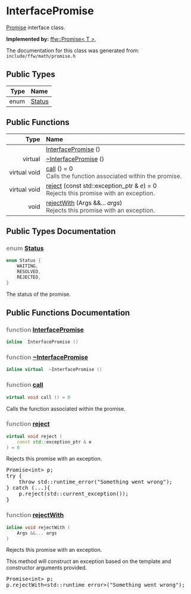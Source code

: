 InterfacePromise
===================================

[Promise](ffw_Promise.html) interface class. 

**Implemented by:** [ffw::Promise< T >](ffw_Promise.html), 

The documentation for this class was generated from: `include/ffw/math/promise.h`



## Public Types

| Type | Name |
| -------: | :------- |
| enum | [Status](#0b2c8e4c) |


## Public Functions

| Type | Name |
| -------: | :------- |
|   | [InterfacePromise](#2e53b7c3) ()  |
|  virtual  | [~InterfacePromise](#497c6539) ()  |
|  virtual void | [call](#91c53260) () = 0 <div style="opacity:0.8;">Calls the function associated within the promise. </div> |
|  virtual void | [reject](#14d46e92) (const std::exception_ptr & _e_) = 0 <div style="opacity:0.8;">Rejects this promise with an exception. </div> |
|  void | [rejectWith](#67e409ac) (Args &&... _args_) <div style="opacity:0.8;">Rejects this promise with an exception. </div> |


## Public Types Documentation

### <span style="opacity:0.5;">enum</span> <a id="0b2c8e4c" href="#0b2c8e4c">Status</a>

```cpp
enum Status {
    WAITING,
    RESOLVED,
    REJECTED,
}
```

The status of the promise. 



## Public Functions Documentation

### <span style="opacity:0.5;">function</span> <a id="2e53b7c3" href="#2e53b7c3">InterfacePromise</a>

```cpp
inline  InterfacePromise () 
```



### <span style="opacity:0.5;">function</span> <a id="497c6539" href="#497c6539">~InterfacePromise</a>

```cpp
inline virtual  ~InterfacePromise () 
```



### <span style="opacity:0.5;">function</span> <a id="91c53260" href="#91c53260">call</a>

```cpp
virtual void call () = 0 
```

Calls the function associated within the promise. 

### <span style="opacity:0.5;">function</span> <a id="14d46e92" href="#14d46e92">reject</a>

```cpp
virtual void reject (
    const std::exception_ptr & e
) = 0 
```

Rejects this promise with an exception. 


<pre><div class="lang-cpp" style="white-space: pre-wrap;"><span class="hljs-normal">Promise&lt;int&gt; p;</span>
<span class="hljs-normal"></span><span class="hljs-keyword">try</span><span class="hljs-normal"> &#123;</span>
<span class="hljs-normal">    </span><span class="hljs-keyword">throw</span><span class="hljs-normal"> std::runtime_error(</span><span class="hljs-string">"Something went wrong"</span><span class="hljs-normal">);</span>
<span class="hljs-normal">&#125; </span><span class="hljs-keyword">catch</span><span class="hljs-normal"> (...)&#123;</span>
<span class="hljs-normal">    p.reject(std::current_exception());</span>
<span class="hljs-normal">&#125;</span>
</div></pre>

 
### <span style="opacity:0.5;">function</span> <a id="67e409ac" href="#67e409ac">rejectWith</a>

```cpp
inline void rejectWith (
    Args &&... args
) 
```

Rejects this promise with an exception. 

This method will construct an exception based on the template and constructor arguments provided. 
<pre><div class="lang-cpp" style="white-space: pre-wrap;"><span class="hljs-normal">Promise&lt;int&gt; p;</span>
<span class="hljs-normal">p.rejectWith&lt;std::runtime_error&gt;(</span><span class="hljs-string">"Something went wrong"</span><span class="hljs-normal">);</span>
</div></pre>

 


